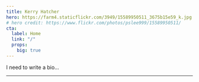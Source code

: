 ```yaml
---
title: Kerry Hatcher
hero: https://farm4.staticflickr.com/3949/15589950511_3675b15e59_k.jpg
# hero credit: https://www.flickr.com/photos/pslee999/15589950511/
cta:
  label: Home
  link: "/"
  props:
    big: true
---
```


I need to write a bio...

---
